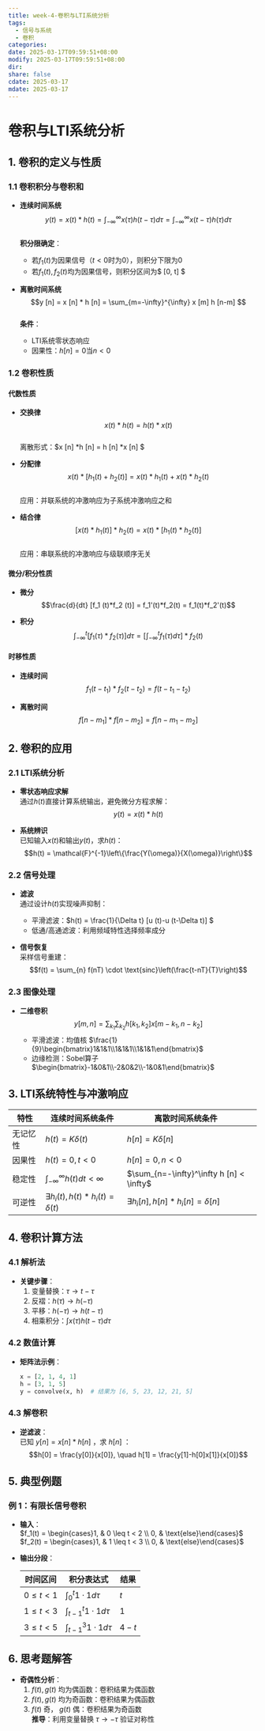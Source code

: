```yaml
---
title: week-4-卷积与LTI系统分析
tags:
  - 信号与系统
  - 卷积
categories: 
date: 2025-03-17T09:59:51+08:00
modify: 2025-03-17T09:59:51+08:00
dir: 
share: false
cdate: 2025-03-17
mdate: 2025-03-17
---
```


# 卷积与LTI系统分析

## 1. 卷积的定义与性质

### 1.1 卷积积分与卷积和
- **连续时间系统**  
  $$y(t) = x(t) * h(t) = \int_{-\infty}^{\infty} x(\tau)h(t-\tau)d\tau = \int_{-\infty}^{\infty} x(t-\tau)h(\tau)d\tau$$  
  **积分限确定**：  
  - 若$f_1(t)$为因果信号（$t<0$时为0），则积分下限为0  
  - 若$f_1(t), f_2(t)$均为因果信号，则积分区间为$ [0, t] $

- **离散时间系统**  
  $$y [n]  = x [n]  * h [n]  = \sum_{m=-\infty}^{\infty} x [m] h [n-m] $$  
  **条件**：  
  - LTI系统零状态响应  
  - 因果性：$h [n] =0$当$n<0$

### 1.2 卷积性质
#### 代数性质
- **交换律**  
  $$x(t)*h(t) = h(t)*x(t)$$  
  离散形式：$x [n] *h [n]  = h [n] *x [n] $

- **分配律**  
  $$x(t)* [h_1 (t)+h_2 (t)]  = x(t)*h_1(t) + x(t)*h_2(t)$$  
  应用：并联系统的冲激响应为子系统冲激响应之和

- **结合律**  
  $$ [x (t)*h_1 (t)] *h_2(t) = x(t)* [h_1 (t)*h_2 (t)] $$  
  应用：串联系统的冲激响应与级联顺序无关

#### 微分/积分性质
- **微分**  
  $$\frac{d}{dt} [f_1 (t)*f_2 (t)]  = f_1'(t)*f_2(t) = f_1(t)*f_2'(t)$$

- **积分**  
  $$\int_{-\infty}^t  [f_1 (\tau)*f_2 (\tau)] d\tau =  [\int_{-\infty}^t f_1 (\tau) d\tau]  * f_2(t)$$

#### 时移性质
- **连续时间**  
  $$f_1(t-t_1)*f_2(t-t_2) = f(t-t_1-t_2)$$

- **离散时间**  
  $$f [n-m_1] *f [n-m_2]  = f [n-m_1-m_2] $$

## 2. 卷积的应用

### 2.1 LTI系统分析
- **零状态响应求解**  
  通过$h(t)$直接计算系统输出，避免微分方程求解：  
  $$y(t) = x(t)*h(t)$$

- **系统辨识**  
  已知输入$x(t)$和输出$y(t)$，求$h(t)$：  
  $$h(t) = \mathcal{F}^{-1}\left\{\frac{Y(\omega)}{X(\omega)}\right\}$$

### 2.2 信号处理
- **滤波**  
  通过设计$h(t)$实现噪声抑制：  
  - 平滑滤波：$h(t) = \frac{1}{\Delta t} [u (t)-u (t-\Delta t)] $  
  - 低通/高通滤波：利用频域特性选择频率成分

- **信号恢复**  
  采样信号重建：  
  $$f(t) = \sum_{n} f(nT) \cdot \text{sinc}\left(\frac{t-nT}{T}\right)$$

### 2.3 图像处理
- **二维卷积**  
  $$y [m, n]  = \sum_{k_1}\sum_{k_2} h [k_1, k_2] x [m-k_1, n-k_2] $$  
  - 平滑滤波：均值核 $\frac{1}{9}\begin{bmatrix}1&1&1\\1&1&1\\1&1&1\end{bmatrix}$  
  - 边缘检测：Sobel算子 $\begin{bmatrix}-1&0&1\\-2&0&2\\-1&0&1\end{bmatrix}$

## 3. LTI系统特性与冲激响应

| 特性   | 连续时间系统条件                                 | 离散时间系统条件                                       |     |
| ---- | ---------------------------------------- | ---------------------------------------------- | --- |
| 无记忆性 | $h(t)=K\delta(t)$                        | $h [n] =K\delta [n]$                           |     |
| 因果性  | $h(t)=0, t<0$                            | $h [n] =0, n<0$                                |     |
| 稳定性  | $\int_{-\infty}^\infty h (t)dt < \infty$ | $\sum_{n=-\infty}^\infty h [n] < \infty$       |     |
| 可逆性  | $\exists h_i(t), h(t)*h_i(t)=\delta(t)$  | $\exists h_i [n] , h [n] *h_i [n] =\delta [n]$ |     |

## 4. 卷积计算方法

### 4.1 解析法
- **关键步骤**：  
  1. 变量替换：$\tau \rightarrow t-\tau$  
  2. 反褶：$h(\tau) \rightarrow h(-\tau)$  
  3. 平移：$h(-\tau) \rightarrow h(t-\tau)$  
  4. 相乘积分：$\int x(\tau)h(t-\tau)d\tau$

### 4.2 数值计算
- **矩阵法示例**：  
  ```python
  x = [2, 1, 4, 1]
  h = [3, 1, 5]
  y = convolve(x, h)  # 结果为 [6, 5, 23, 12, 21, 5]
  ```

### 4.3 解卷积
- **逆滤波**：  
  已知 $y[n] = x[n]*h[n]$ ，求 $h[n]$ ：  
  $$h[0] = \frac{y[0]}{x[0]}, \quad h[1] = \frac{y[1]-h[0]x[1]}{x[0]}$$

## 5. 典型例题
### 例 1：有限长信号卷积
- **输入**：  
  $f_1(t) = \begin{cases}1, & 0 \leq t < 2 \\ 0, & \text{else}\end{cases}$  
  $f_2(t) = \begin{cases}1, & 1 \leq t < 3 \\ 0, & \text{else}\end{cases}$

- **输出分段**：  
  
  | 时间区间    | 积分表达式                | 结果          |
  |-------------|---------------------------|---------------|
  | $0 \leq t <1$ | $\int_0^t 1 \cdot 1 d\tau$ | $t$                 |
  | $1 \leq t <3$ | $\int_{t-1}^t 1 \cdot 1 d\tau$ | $1$              |
  | $3 \leq t <5$ | $\int_{t-1}^3 1 \cdot 1 d\tau$ | $4-t$         |



## 6. 思考题解答
- **奇偶性分析**：  
  1. $f(t), g(t)$ 均为偶函数：卷积结果为偶函数  
  2. $f(t), g(t)$ 均为奇函数：卷积结果为偶函数  
  3. $f(t)$ 奇， $g(t)$ 偶：卷积结果为奇函数  
  **推导**：利用变量替换 $\tau \rightarrow -\tau$ 验证对称性
